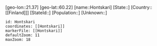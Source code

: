 ﻿---
location: [60.22,21.37]
mapzoom: [7,12] 
mapmarker: city 
type: City
tags:
- geo/City


SpocWebEntityId: 31020
isDeleted: false
confidential: public

---
[geo-lon::21.37]
[geo-lat::60.22]
[name::Hontskari]
[State::]
[Country::[[Finland]]]
[StateId::]
[Population::]
[Unknown::]


```leaflet
id: Hontskari
coordinates: [[Hontskari]]
markerFile: [[Hontskari]]
defaultZoom: 11 
maxZoom: 18
```
